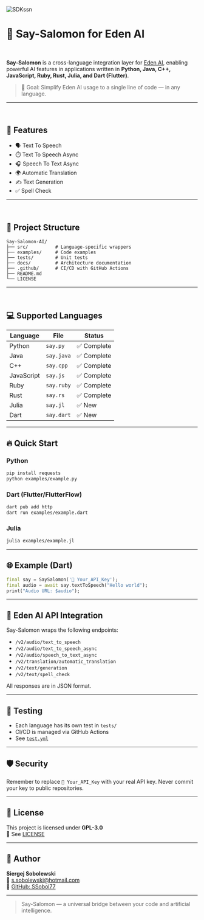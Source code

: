 ![SDKssn](https://github.com/user-attachments/assets/95d4372d-029f-4161-a784-c2a1bd2da8c8)

# 🌊 Say-Salomon for Eden AI

<br>

**Say-Salomon** is a cross-language integration layer for [Eden AI](https://www.edenai.co/), enabling powerful AI features in applications written in **Python, Java, C++, JavaScript, Ruby, Rust, Julia, and Dart (Flutter)**.

> 🎯 Goal: Simplify Eden AI usage to a single line of code — in any language.

---

<br>

## 🧠 Features

- 🗣️ Text To Speech  
- ⏱️ Text To Speech Async  
- 🎧 Speech To Text Async  
- 🌍 Automatic Translation  
- ✍️ Text Generation  
- ✅ Spell Check  

---

<br>

## 📁 Project Structure

```
Say-Salomon-AI/
├── src/          # Language-specific wrappers
├── examples/     # Code examples
├── tests/        # Unit tests
├── docs/         # Architecture documentation
├── .github/      # CI/CD with GitHub Actions
├── README.md
└── LICENSE
```

---

<br>

## 💻 Supported Languages

| Language    | File         | Status       |
|-------------|--------------|--------------|
| Python      | `say.py`     | ✅ Complete   |
| Java        | `say.java`   | ✅ Complete   |
| C++         | `say.cpp`    | ✅ Complete   |
| JavaScript  | `say.js`     | ✅ Complete   |
| Ruby        | `say.ruby`   | ✅ Complete   |
| Rust        | `say.rs`     | ✅ Complete   |
| Julia       | `say.jl`     | ✅ New        |
| Dart        | `say.dart`   | ✅ New        |

---

## 🔥 Quick Start

### Python

```bash
pip install requests
python examples/example.py
```

### Dart (Flutter/FlutterFlow)

```bash
dart pub add http
dart run examples/example.dart
```

### Julia

```bash
julia examples/example.jl
```

---

## 🌐 Example (Dart)

```dart
final say = SaySalomon('🔑 Your_API_Key');
final audio = await say.textToSpeech("Hello world");
print("Audio URL: $audio");
```

---

## 🔄 Eden AI API Integration

Say-Salomon wraps the following endpoints:

- `/v2/audio/text_to_speech`
- `/v2/audio/text_to_speech_async`
- `/v2/audio/speech_to_text_async`
- `/v2/translation/automatic_translation`
- `/v2/text/generation`
- `/v2/text/spell_check`

All responses are in JSON format.

---

## 🧪 Testing

- Each language has its own test in `tests/`
- CI/CD is managed via GitHub Actions
- See [`test.yml`](.github/workflows/test.yml)

---

## 🛡 Security

Remember to replace `🔑 Your_API_Key` with your real API key. Never commit your key to public repositories.

---

## 📄 License

This project is licensed under **GPL-3.0**  
📜 See [LICENSE](LICENSE)

---

## 👤 Author

**Siergej Sobolewski**  
📧 [s.sobolewski@hotmail.com](mailto:s.sobolewski@hotmail.com)  
🔗 [GitHub: SSobol77](https://github.com/SSobol77/Say-Salomon-AI)

---

> Say-Salomon — a universal bridge between your code and artificial intelligence.
